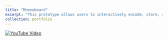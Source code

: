 ```yaml
---
title: "Mnenoboard"
excerpt: "This prototype allows users to interactively encode, store, retrieve and visualize information. <br/><a href='https://www.youtube.com/watch?v=bLt4wlui--U'> <img width='500' src='https://i.ytimg.com/vi/bLt4wlui--U/sd3.jpg' alt='YouTube Video'> </a>"
collection: portfolio
---
```



<a href='https://youtu.be/bLt4wlui--U'> <img src='https://i.ytimg.com/vi/bLt4wlui--U/sd3.jpg' alt='YouTube Video'> </a>